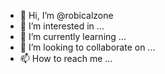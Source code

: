 - 👋 Hi, I’m @robicalzone
- 👀 I’m interested in ...
- 🌱 I’m currently learning ...
- 💞️ I’m looking to collaborate on ...
- 📫 How to reach me ...

<!---
robicalzone/robicalzone is a ✨ special ✨ repository because its `README.md` (this file) appears on your GitHub profile.
You can click the Preview link to take a look at your changes.
--->
